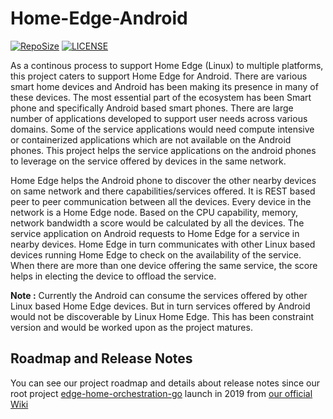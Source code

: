 # Home-Edge-Android

[![RepoSize](https://img.shields.io/github/repo-size/lf-edge/edge-home-orchestration-android.svg)](https://github.com/lf-edge/edge-home-orchestration-android)
[![LICENSE](https://img.shields.io/github/license/lf-edge/edge-home-orchestration-go.svg)](https://https://github.com/lf-edge/edge-home-orchestration-android/LICENSE)

As a continous process to support Home Edge (Linux) to multiple platforms, this project caters to support Home Edge for Android. There are various smart home devices and Android has been making its presence in many of these devices. The most essential part of the ecosystem has been Smart phone and specifically Android based smart phones. There are large number of applications developed to support user needs across various domains. Some of the service applications would need compute intensive or containerized applications which are not available on the Android phones. This project helps the service applications on the android phones to leverage on the service offered by devices in the same network.

Home Edge helps the Android phone to discover the other nearby devices on same network and there capabilities/services offered. It is REST based peer to peer communication between all the devices. Every device in the network is a Home Edge node. Based on the CPU capability, memory, network bandwidth a score would be calculated by all the devices. The service application on Android requests to Home Edge for a service in nearby devices. Home Edge in turn communicates with other Linux based devices running Home Edge to check on the availability of the service. When there are more than one device offering the same service, the score helps in electing the device to offload the service. 

**Note :** Currently the Android can consume the services offered by other Linux based Home Edge devices. But in turn services offered by Android would not be discoverable by Linux Home Edge. This has been constraint version and would be worked upon as the project matures.

## Roadmap and Release Notes
You can see our project roadmap and details about release notes since our root project [edge-home-orchestration-go](https://github.com/lf-edge/edge-home-orchestration-go) launch in 2019 from [our official Wiki](https://wiki.lfedge.org/display/HOME/Roadmap+and+Release+Notes)

# How to work
## Request to execute a service container on Linux Home Edge :  
- Android application requests to Android HE : 
  - POST 
  - IP:56001/api/v1/orchestration/services
  - Body: 
    ```
    {
        "ServiceName": "hello-world",
        "ServiceInfo": [
        {
            "ExecutionType": "container",
            "ExecCmd": [
                "docker",
                "run",
                "-v", "/var/run:/var/run:rw",
                "hello-world"
            ]
        }]
    }
    ```

# License
The Edge Orchestration source code is distributed under the Apache License, Version 2.0 open source license.

# Contributing
If you want to contribute to the Edge Orchestration project and make it better, your help is very welcome. Contributing is also a great way to learn more about social coding on GitHub, new technologies and their ecosystems.
